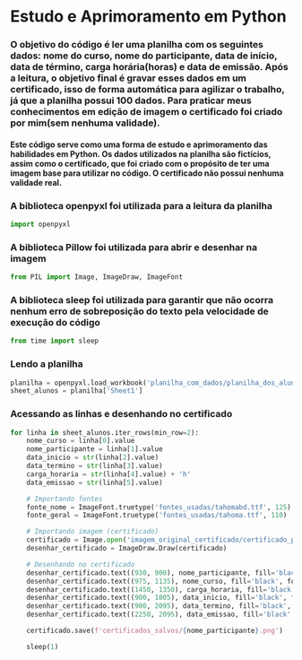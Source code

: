 # Estudo e Aprimoramento em Python

### O objetivo do código é ler uma planilha com os seguintes dados: nome do curso, nome do participante, data de início, data de término, carga horária(horas) e data de emissão. Após a leitura, o objetivo final é gravar esses dados em um certificado, isso de forma automática para agilizar o trabalho, já que a planilha possui 100 dados. Para praticar meus conhecimentos em edição de imagem o certificado foi criado por mim(sem nenhuma validade).

#### Este código serve como uma forma de estudo e aprimoramento das habilidades em Python. Os dados utilizados na planilha são fictícios, assim como o certificado, que foi criado com o propósito de ter uma imagem base para utilizar no código. O certificado não possui nenhuma validade real.

### A biblioteca openpyxl foi utilizada para a leitura da planilha
```python
import openpyxl
```
### A biblioteca Pillow foi utilizada para abrir e desenhar na imagem
```python
from PIL import Image, ImageDraw, ImageFont
```
### A biblioteca sleep foi utilizada para garantir que não ocorra nenhum erro de sobreposição do texto pela velocidade de execução do código
```python
from time import sleep
```

### Lendo a planilha
```python
planilha = openpyxl.load_workbook('planilha_com_dados/planilha_dos_alunos.xlsx')
sheet_alunos = planilha['Sheet1']
```

### Acessando as linhas e desenhando no certificado
```python
for linha in sheet_alunos.iter_rows(min_row=2):
    nome_curso = linha[0].value
    nome_participante = linha[1].value
    data_inicio = str(linha[2].value)
    data_termino = str(linha[3].value)
    carga_horaria = str(linha[4].value) + 'h'
    data_emissao = str(linha[5].value)

    # Importando fontes
    fonte_nome = ImageFont.truetype('fontes_usadas/tahomabd.ttf', 125)
    fonte_geral = ImageFont.truetype('fontes_usadas/tahoma.ttf', 110)

    # Importando imagem (certificado)
    certificado = Image.open('imagem_original_certificado/certificado_para_usar.png')
    desenhar_certificado = ImageDraw.Draw(certificado)

    # Desenhando no certificado
    desenhar_certificado.text((930, 900), nome_participante, fill='black', font=fonte_nome)  # Nome do participante
    desenhar_certificado.text((975, 1135), nome_curso, fill='black', font=fonte_geral)  # Nome do curso
    desenhar_certificado.text((1450, 1350), carga_horaria, fill='black', font=fonte_geral)  # Carga horária
    desenhar_certificado.text((900, 1805), data_inicio, fill='black', font=fonte_geral)  # Data de início
    desenhar_certificado.text((900, 2095), data_termino, fill='black', font=fonte_geral)  # Data de término
    desenhar_certificado.text((2250, 2095), data_emissao, fill='black', font=fonte_geral)  # Data de emissão

    certificado.save(f'certificados_salvos/{nome_participante}.png')

    sleep(1)
```
